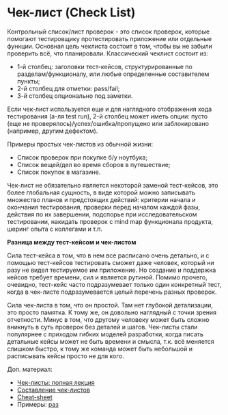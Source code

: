 # Чек-лист (Check List)

Контрольный список/лист проверок - это список проверок, которые помогают тестировщику протестировать приложение или отдельные функции. Основная цель чеклиста состоит в том, чтобы вы не забыли проверить всё, что планировали. Классический чеклист состоит из:

* 1-й столбец: заголовки тест-кейсов, структурированные по разделам/функционалу, или любые определенные составителем пункты;
* 2-й столбец для отметки: pass/fail;
* 3-й столбец опционально под заметки.

Если чек-лист используется еще и для наглядного отображения хода тестирования (а-ля test run), 2-й столбец может иметь опции: пусто (еще не проверялось)/успех/ошибка/пропущено или заблокировано (например, другим дефектом).

Примеры простых чек-листов из обычной жизни:

* Список проверок при покупке б/у ноутбука;
* Список вещей/дел во время сборов в путешествие;
* Список покупок в магазине.

Чек-лист не обязательно является некоторой заменой тест-кейсов, это более глобальная сущность, в виде которой можно записывать множество планов и предстоящих действий: критерии начала и окончания тестирования, проверки перед началом каждой фазы, действия по их завершении, подспорье при исследовательском тестировании, накидать проверок с mind map функционала продукта, шеринг опыта с коллегами и т.п.

**Разница между тест-кейсом и чек-листом**

Сила тест-кейса в том, что в нем все расписано очень детально, и с помощью тест-кейсов тестировать сможет даже человек, который ни разу не видел тестируемое им приложение. Но создание и поддержка кейсов требует времени, сил и является рутиной. Помимо прочего, очевидно, тест-кейс часто подразумевает только один конкретный тест, когда в чек-листе подразумевается целый перечень разных проверок.

Сила чек-листа в том, что он простой. Там нет глубокой детализации, это просто памятка. К тому же, он довольно наглядный с точки зрения отчетности. Минус в том, что другому человеку может быть сложно вникнуть в суть проверок без деталей и шагов. Чек-листы стали популярнее с приходом гибких моделей разработки, когда писать детальные кейсы может не быть времени и смысла, т.к. всё меняется слишком быстро, к тому же команда может быть небольшой и расписывать кейсы просто не для кого.

Доп. материал:

* [Чек-листы: полная лекция](https://www.youtube.com/watch?v=UOhg7moss9U)
* [Составление чек-листов](https://www.youtube.com/watch?v=b3E5SbU1rEM)
* [Cheat-sheet](https://tmguru.ru/baza-znanij/upravlenie-testami/cheat-sheet/)
* Примеры: [раз](https://strongqa.com/qa-portal/testing-docs-templates/checklist)
